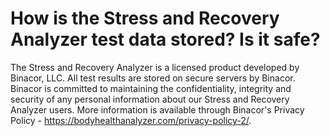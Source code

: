 # How is the Stress and Recovery Analyzer test data stored? Is it safe?

The Stress and Recovery Analyzer is a licensed product developed by Binacor, LLC. All test results are stored on secure servers by Binacor. Binacor is committed to maintaining the confidentiality, integrity and security of any personal information about our Stress and Recovery Analyzer users. More information is available through Binacor's Privacy Policy - https://bodyhealthanalyzer.com/privacy-policy-2/.